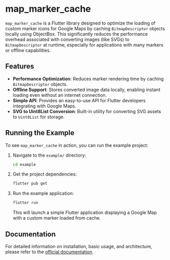 # map_marker_cache

`map_marker_cache` is a Flutter library designed to optimize the loading of custom marker icons for Google Maps by caching `BitmapDescriptor` objects locally using ObjectBox. This significantly reduces the performance overhead associated with converting images (like SVGs) to `BitmapDescriptor` at runtime, especially for applications with many markers or offline capabilities.

## Features
- **Performance Optimization**: Reduces marker rendering time by caching `BitmapDescriptor` objects.
- **Offline Support**: Stores converted image data locally, enabling instant loading even without an internet connection.
- **Simple API**: Provides an easy-to-use API for Flutter developers integrating with Google Maps.
- **SVG to Uint8List Conversion**: Built-in utility for converting SVG assets to `Uint8List` for storage.

## Running the Example
To see `map_marker_cache` in action, you can run the example project:

1.  Navigate to the `example/` directory:
    ```bash
    cd example
    ```

2.  Get the project dependencies:
    ```bash
    flutter pub get
    ```

3.  Run the example application:
    ```bash
    flutter run
    ```

    This will launch a simple Flutter application displaying a Google Map with a custom marker loaded from cache.

## Documentation
For detailed information on installation, basic usage, and architecture, please refer to the [official documentation](docs/index.md).